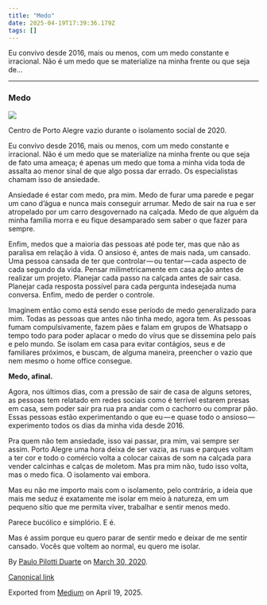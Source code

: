 ```yaml
---
title: "Medo"
date: 2025-04-19T17:39:36.179Z
tags: []
---
```


Eu convivo desde 2016, mais ou menos, com um medo constante e irracional. Não é um medo que se materialize na minha frente ou que seja de…

* * *

### Medo

![](https://cdn-images-1.medium.com/max/2560/1*tpXqhEtMBIVw5bNTMvGkhA.jpeg)

Centro de Porto Alegre vazio durante o isolamento social de 2020.

Eu convivo desde 2016, mais ou menos, com um medo constante e irracional. Não é um medo que se materialize na minha frente ou que seja de fato uma ameaça; é apenas um medo que toma a minha vida toda de assalta ao menor sinal de que algo possa dar errado. Os especialistas chamam isso de ansiedade.

Ansiedade é estar com medo, pra mim. Medo de furar uma parede e pegar um cano d’água e nunca mais conseguir arrumar. Medo de sair na rua e ser atropelado por um carro desgovernado na calçada. Medo de que alguém da minha família morra e eu fique desamparado sem saber o que fazer para sempre.

Enfim, medos que a maioria das pessoas até pode ter, mas que não as paralisa em relação à vida. O ansioso é, antes de mais nada, um cansado. Uma pessoa cansada de ter que controlar — ou tentar — cada aspecto de cada segundo da vida. Pensar milimetricamente em casa ação antes de realizar um projeto. Planejar cada passo na calçada antes de sair casa. Planejar cada resposta possível para cada pergunta indesejada numa conversa. Enfim, medo de perder o controle.

Imaginem então como está sendo esse período de medo generalizado para mim. Todas as pessoas que antes não tinha medo, agora tem. As pessoas fumam compulsivamente, fazem pães e falam em grupos de Whatsapp o tempo todo para poder aplacar o medo do vírus que se dissemina pelo país e pelo mundo. Se isolam em casa para evitar contágios, seus e de familiares próximos, e buscam, de alguma maneira, preencher o vazio que nem mesmo o home office consegue.

**Medo, afinal.**

Agora, nos últimos dias, com a pressão de sair de casa de alguns setores, as pessoas tem relatado em redes sociais como é terrível estarem presas em casa, sem poder sair pra rua pra andar com o cachorro ou comprar pão. Essas pessoas estão experimentando o que eu — e quase todo o ansioso — experimento todos os dias da minha vida desde 2016.

Pra quem não tem ansiedade, isso vai passar, pra mim, vai sempre ser assim. Porto Alegre uma hora deixa de ser vazia, as ruas e parques voltam a ter cor e todo o comércio volta a colocar caixas de som na calçada para vender calcinhas e calças de moletom. Mas pra mim não, tudo isso volta, mas o medo fica. O isolamento vai embora.

Mas eu não me importo mais com o isolamento, pelo contrário, a ideia que mais me seduz é exatamente me isolar em meio à natureza, em um pequeno sítio que me permita viver, trabalhar e sentir menos medo.

Parece bucólico e simplório. E é.

Mas é assim porque eu quero parar de sentir medo e deixar de me sentir cansado. Vocês que voltem ao normal, eu quero me isolar.

By [Paulo Pilotti Duarte](https://medium.com/@paulopilotti) on [March 30, 2020](https://medium.com/p/7bfadc53588).

[Canonical link](https://medium.com/@paulopilotti/medo-7bfadc53588)

Exported from [Medium](https://medium.com) on April 19, 2025.